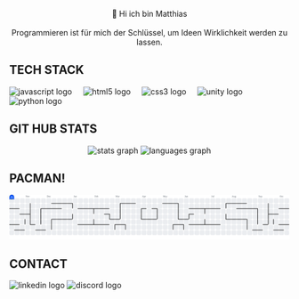 <p align="center">
  👋  Hi ich bin Matthias 
  <br /><br />
  Programmieren ist für mich der Schlüssel, um Ideen Wirklichkeit werden zu lassen.
</p>

## TECH STACK

<div align="left">
  <img src="https://cdn.jsdelivr.net/gh/devicons/devicon/icons/javascript/javascript-original.svg" height="40" alt="javascript logo"  />
  <img width="12" />
  <img src="https://cdn.jsdelivr.net/gh/devicons/devicon/icons/html5/html5-original.svg" height="40" alt="html5 logo"  />
  <img width="12" />
  <img src="https://cdn.jsdelivr.net/gh/devicons/devicon/icons/css3/css3-original.svg" height="40" alt="css3 logo"  />
  <img width="12" />
  <img src="https://cdn.jsdelivr.net/gh/devicons/devicon/icons/unity/unity-original.svg" height="40" alt="unity logo"  />
  <img width="12" />
  <img src="https://cdn.jsdelivr.net/gh/devicons/devicon/icons/python/python-original.svg" height="40" alt="python logo"  />
</div>

###

## GIT HUB STATS

<div align="center">
  <img src="https://github-readme-stats.vercel.app/api?username=MatthiasWittl&hide_title=false&hide_rank=false&show_icons=true&include_all_commits=true&count_private=false&disable_animations=false&theme=dracula&locale=en&hide_border=false&order=1" height="150" alt="stats graph"  />
  <img src="https://github-readme-stats.vercel.app/api/top-langs?username=MatthiasWittl&locale=en&hide_title=false&layout=compact&card_width=320&langs_count=5&theme=dracula&hide_border=false&order=2" height="150" alt="languages graph"  />
</div>

###

## PACMAN!

<picture>
  <source media="(prefers-color-scheme: dark)" srcset="https://raw.githubusercontent.com/MatthiasWittl/MatthiasWittl/output/pacman-contribution-graph-dark.svg">
  <source media="(prefers-color-scheme: light)" srcset="https://raw.githubusercontent.com/MatthiasWittl/MatthiasWittl/output/pacman-contribution-graph.svg">
  <img alt="pacman contribution graph" src="https://raw.githubusercontent.com/MatthiasWittl/MatthiasWittl/output/pacman-contribution-graph.svg">
</picture>

###

## CONTACT

<div align="left">
  <img src="https://raw.githubusercontent.com/maurodesouza/profile-readme-generator/master/src/assets/icons/social/linkedin/default.svg" width="52" height="40" alt="linkedin logo"  />
  <img src="https://raw.githubusercontent.com/maurodesouza/profile-readme-generator/master/src/assets/icons/social/discord/default.svg" width="52" height="40" alt="discord logo"  />
</div>

###
